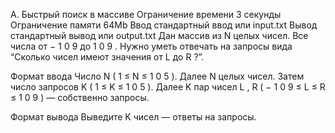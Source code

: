 A. Быстрый поиск в массиве
Ограничение времени	3 секунды
Ограничение памяти	64Mb
Ввод	стандартный ввод или input.txt
Вывод	стандартный вывод или output.txt
Дан массив из 
N
 целых чисел. Все числа от 
−
1
0
9
 до 
1
0
9
.
Нужно уметь отвечать на запросы вида “Cколько чисел имеют значения от
L
 до
R
?”.

Формат ввода
Число 
N
 (
1
≤
N
≤
1
0
5
). Далее 
N
 целых чисел.
Затем число запросов 
K
 (
1
≤
K
≤
1
0
5
).
Далее 
K
 пар чисел 
L
,
R
 (
−
1
0
9
≤
L
≤
R
≤
1
0
9
) — собственно запросы.

Формат вывода
Выведите 
K
 чисел — ответы на запросы.